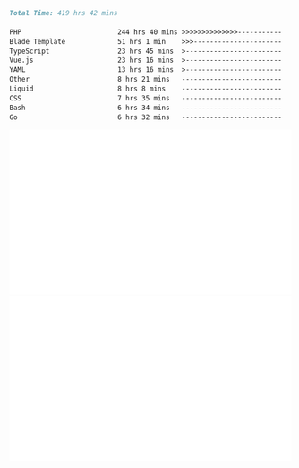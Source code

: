 <!--START_SECTION:waka-->

```markdown
Total Time: 419 hrs 42 mins

PHP                        244 hrs 40 mins >>>>>>>>>>>>>>-----------   57.16 %
Blade Template             51 hrs 1 min    >>>----------------------   11.92 %
TypeScript                 23 hrs 45 mins  >------------------------   05.55 %
Vue.js                     23 hrs 16 mins  >------------------------   05.44 %
YAML                       13 hrs 16 mins  >------------------------   03.10 %
Other                      8 hrs 21 mins   -------------------------   01.95 %
Liquid                     8 hrs 8 mins    -------------------------   01.90 %
CSS                        7 hrs 35 mins   -------------------------   01.77 %
Bash                       6 hrs 34 mins   -------------------------   01.54 %
Go                         6 hrs 32 mins   -------------------------   01.53 %
```

<!--END_SECTION:waka-->
<p align="center">
    <img src="https://raw.githubusercontent.com/rjp2525/rjp2525/output/generated/overview.svg">
    <img src="https://raw.githubusercontent.com/rjp2525/rjp2525/output/generated/languages.svg">
</p>
